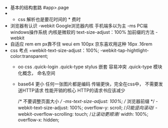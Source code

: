 - 基本的结构套路
  #app>.page
- * css 解析也是要花时间的 * 费时
- 浏览器有认识
  -webkit  Google浏览器内核 手机端多以为主
  -ms PC端  windows操作系统   内核是微软的
  text-size-adjust：100%
   加前缀的方法  -webkit
- 自适应  rem  em  px靠不住
    weui  em
    100px 京东喜欢用这种
    16px   .16rem
- css 考点
  =webkit-text-size-adjust：100%;
  -webkit-tap-hightlight-color:transparent;
  - oo css 
  .quick-login .quick-type
  stylus 嵌套
  容易冲突
  .quick-type
  模块化概念， 命名空间

  - base64
    更小 任何一张图片都是编码
    传输更快，完全在css中， 不需要发送HTTP请求 性能开销的核心
    HTTP的请求书应该减少


      /* 不要调整页面大小 */
    -ms-text-size-adjust: 100%;
    /* 浏览器前缀 */
    -webkit-text-size-adjust: 100%;
    overflow-y: scroll;
    /*只能竖向滚动*/
    -webkit-overflow-scrolling: touch;
    /*让滚动更顺滑*/
    width: 100%;
    overflow-x: hidden;
  
